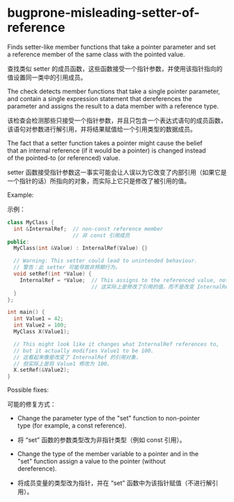 # bugprone-misleading-setter-of-reference

Finds setter-like member functions that take a pointer parameter and set  
a reference member of the same class with the pointed value.

查找类似 setter 的成员函数，这些函数接受一个指针参数，并使用该指针指向的值设置同一类中的引用成员。

The check detects member functions that take a single pointer parameter,  
and contain a single expression statement that dereferences the  
parameter and assigns the result to a data member with a reference type.

该检查会检测那些只接受一个指针参数，并且只包含一个表达式语句的成员函数，该语句对参数进行解引用，并将结果赋值给一个引用类型的数据成员。

The fact that a setter function takes a pointer might cause the belief  
that an internal reference (if it would be a pointer) is changed instead  
of the pointed-to (or referenced) value.

setter 函数接受指针参数这一事实可能会让人误以为它改变了内部引用（如果它是一个指针的话）所指向的对象，而实际上它只是修改了被引用的值。

Example:

示例：

```c++
class MyClass {
  int &InternalRef;  // non-const reference member
                     // 非 const 引用成员
public:
  MyClass(int &Value) : InternalRef(Value) {}

  // Warning: This setter could lead to unintended behaviour.
  // 警告：此 setter 可能导致非预期行为。
  void setRef(int *Value) {
    InternalRef = *Value;  // This assigns to the referenced value, not changing what InternalRef references.
                           // 这实际上是修改了引用的值，而不是改变 InternalRef 所引用的对象。
  }
};

int main() {
  int Value1 = 42;
  int Value2 = 100;
  MyClass X(Value1);

  // This might look like it changes what InternalRef references to,
  // but it actually modifies Value1 to be 100.
  // 这看起来像是改变了 InternalRef 的引用对象，
  // 但实际上是将 Value1 修改为 100。
  X.setRef(&Value2);
}
```

Possible fixes:

可能的修复方式：

- Change the parameter type of the "set" function to non-pointer  
  type (for example, a const reference).
- 将 “set” 函数的参数类型改为非指针类型（例如 const 引用）。

- Change the type of the member variable to a pointer and in the  
  "set" function assign a value to the pointer (without  
  dereference).
- 将成员变量的类型改为指针，并在 “set” 函数中为该指针赋值（不进行解引用）。
